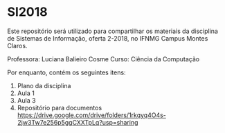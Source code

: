 # SI2018

Este repositório será utilizado para compartilhar os materiais da disciplina de Sistemas de Informação, oferta 2-2018, no IFNMG Campus Montes Claros.

Professora: Luciana Balieiro Cosme
Curso: Ciência da Computação

Por enquanto, contém os seguintes itens:

1. Plano da disciplina
2. Aula 1
3. Aula 3
4. Repositório para documentos
https://drive.google.com/drive/folders/1rkqyq4O4s-2jw3Tw7e256p5ggCXXTpLq?usp=sharing
